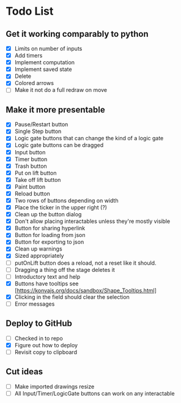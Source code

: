 # Todo List

## Get it working comparably to python

- [x] Limits on number of inputs
- [x] Add timers
- [x] Implement computation
- [x] Implement saved state
- [x] Delete
- [x] Colored arrows
- [ ] Make it not do a full redraw on move

## Make it more presentable

- [x] Pause/Restart button
- [x] Single Step button
- [x] Logic gate buttons that can change the kind of a logic gate
- [x] Logic gate buttons can be dragged
- [x] Input button
- [x] Timer button
- [x] Trash button
- [x] Put on lift button
- [x] Take off lift button
- [x] Paint button
- [x] Reload button
- [x] Two rows of buttons depending on width
- [x] Place the ticker in the upper right (?)
- [x] Clean up the button dialog
- [x] Don't allow placing interactables unless they're mostly visible
- [x] Button for sharing hyperlink
- [x] Button for loading from json
- [x] Button for exporting to json
- [x] Clean up warnings
- [x] Sized appropriately
- [ ] putOnLift button does a reload, not a reset like it should.
- [ ] Dragging a thing off the stage deletes it
- [ ] Introductory text and help
- [x] Buttons have tooltips see [https://konvajs.org/docs/sandbox/Shape_Tooltips.html]
- [x] Clicking in the field should clear the selection
- [ ] Error messages

## Deploy to GitHub

- [ ] Checked in to repo
- [x] Figure out how to deploy
- [ ] Revisit copy to clipboard

## Cut ideas

- [ ] Make imported drawings resize
- [ ] All Input/Timer/LogicGate buttons can work on any interactable
